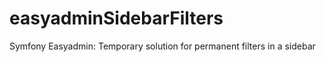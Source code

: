 # easyadminSidebarFilters
Symfony Easyadmin: Temporary solution for permanent filters in a sidebar  
